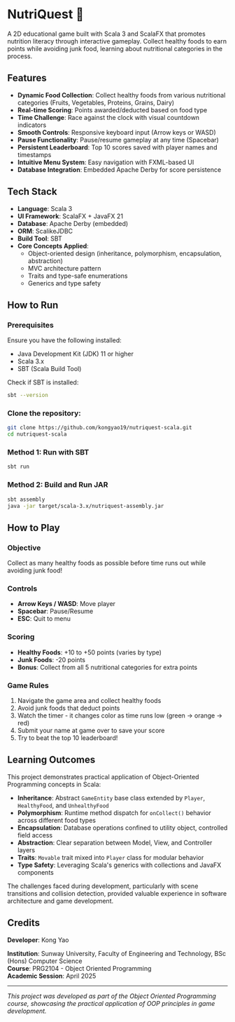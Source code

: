 # NutriQuest 🍎

A 2D educational game built with Scala 3 and ScalaFX that promotes nutrition literacy through interactive gameplay. Collect healthy foods to earn points while avoiding junk food, learning about nutritional categories in the process.

## Features

- **Dynamic Food Collection**: Collect healthy foods from various nutritional categories (Fruits, Vegetables, Proteins, Grains, Dairy)
- **Real-time Scoring**: Points awarded/deducted based on food type
- **Time Challenge**: Race against the clock with visual countdown indicators
- **Smooth Controls**: Responsive keyboard input (Arrow keys or WASD)
- **Pause Functionality**: Pause/resume gameplay at any time (Spacebar)
- **Persistent Leaderboard**: Top 10 scores saved with player names and timestamps
- **Intuitive Menu System**: Easy navigation with FXML-based UI
- **Database Integration**: Embedded Apache Derby for score persistence

## Tech Stack

- **Language**: Scala 3
- **UI Framework**: ScalaFX + JavaFX 21
- **Database**: Apache Derby (embedded)
- **ORM**: ScalikeJDBC
- **Build Tool**: SBT
- **Core Concepts Applied**:
  - Object-oriented design (inheritance, polymorphism, encapsulation, abstraction)
  - MVC architecture pattern
  - Traits and type-safe enumerations
  - Generics and type safety

## How to Run

### Prerequisites
Ensure you have the following installed:
- Java Development Kit (JDK) 11 or higher
- Scala 3.x
- SBT (Scala Build Tool)

Check if SBT is installed:
```bash
sbt --version
```

### Clone the repository:
```bash
git clone https://github.com/kongyao19/nutriquest-scala.git
cd nutriquest-scala
```

### Method 1: Run with SBT
```bash
sbt run
```

### Method 2: Build and Run JAR
```bash
sbt assembly
java -jar target/scala-3.x/nutriquest-assembly.jar
```

## How to Play

### Objective
Collect as many healthy foods as possible before time runs out while avoiding junk food!

### Controls
- **Arrow Keys / WASD**: Move player
- **Spacebar**: Pause/Resume
- **ESC**: Quit to menu

### Scoring
- **Healthy Foods**: +10 to +50 points (varies by type)
- **Junk Foods**: -20 points
- **Bonus**: Collect from all 5 nutritional categories for extra points

### Game Rules
1. Navigate the game area and collect healthy foods
2. Avoid junk foods that deduct points
3. Watch the timer - it changes color as time runs low (green → orange → red)
4. Submit your name at game over to save your score
5. Try to beat the top 10 leaderboard!

## Learning Outcomes

This project demonstrates practical application of Object-Oriented Programming concepts in Scala:

- **Inheritance**: Abstract `GameEntity` base class extended by `Player`, `HealthyFood`, and `UnhealthyFood`
- **Polymorphism**: Runtime method dispatch for `onCollect()` behavior across different food types
- **Encapsulation**: Database operations confined to utility object, controlled field access
- **Abstraction**: Clear separation between Model, View, and Controller layers
- **Traits**: `Movable` trait mixed into `Player` class for modular behavior
- **Type Safety**: Leveraging Scala's generics with collections and JavaFX components

The challenges faced during development, particularly with scene transitions and collision detection, provided valuable experience in software architecture and game development.

## Credits

**Developer**: Kong Yao

**Institution**: Sunway University, Faculty of Engineering and Technology, BSc (Hons) Computer Science  
**Course**: PRG2104 - Object Oriented Programming  
**Academic Session**: April 2025

---

*This project was developed as part of the Object Oriented Programming course, showcasing the practical application of OOP principles in game development.*
